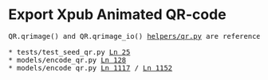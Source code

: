 # Export Xpub Animated QR-code

<pre>
QR.qrimage() and QR.qrimage_io() <a href="https://github.com/SeedSigner/seedsigner/blob/dev/src/seedsigner/helpers/qr.py">helpers/qr.py</a> are referenced in the following:

* tests/test_seed_qr.py <a href="https://github.com/SeedSigner/seedsigner/blob/dev/src/seedsigner/tests/test_seed_qr.py#L25">Ln 25</a>
* models/encode_qr.py <a href="https://github.com/SeedSigner/seedsigner/blob/dev/src/seedsigner/models/encode_qr.py#L128">Ln 128</a>
* models/encode_qr.py <a href="https://github.com/SeedSigner/seedsigner/blob/dev/src/seedsigner/gui/screens/seed_screens.py#L1117">Ln 1117</a> / <a href="https://github.com/SeedSigner/seedsigner/blob/dev/src/seedsigner/gui/screens/seed_screens.py#L1152">Ln 1152</a>
</pre>